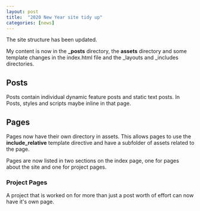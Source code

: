 ```yaml
---
layout: post
title:  "2020 New Year site tidy up"
categories: [news]
---
```

The site structure has been updated.

My content is now in the **_posts** directory, the **assets** directory and some template changes in the index.html file and the _layouts and _includes directories.

## Posts

Posts contain individual dynamic feature posts and 
static text posts.  In Posts, styles and scripts maybe inline in that page.

## Pages

Pages now have their own directory in assets.  This allows pages to use the **include_relative** template directive and have a subfolder of assets related to the page.

Pages are now listed in two sections on the index page, one for pages about the site and one for project pages.

### Project Pages

A project that is worked on for more than just a post worth of effort can now have it's own page.

